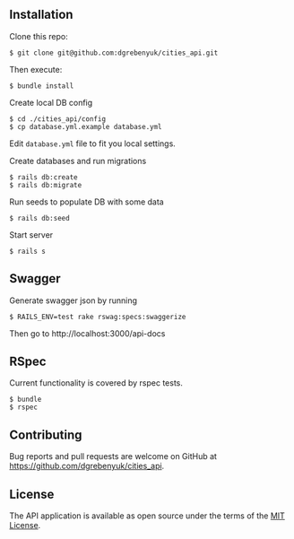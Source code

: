 ## Installation

Clone this repo:

    $ git clone git@github.com:dgrebenyuk/cities_api.git

Then execute:

    $ bundle install

Create local DB config

    $ cd ./cities_api/config
    $ cp database.yml.example database.yml

Edit `database.yml` file to fit you local settings.

Create databases and run migrations

    $ rails db:create
    $ rails db:migrate

Run seeds to populate DB with some data

    $ rails db:seed

Start server

    $ rails s

## Swagger

Generate swagger json by running

    $ RAILS_ENV=test rake rswag:specs:swaggerize

Then go to http://localhost:3000/api-docs

## RSpec

Current functionality is covered by rspec tests.

    $ bundle
    $ rspec

## Contributing

Bug reports and pull requests are welcome on GitHub at https://github.com/dgrebenyuk/cities_api.

## License

The API application is available as open source under the terms of the [MIT License](https://opensource.org/licenses/MIT).

